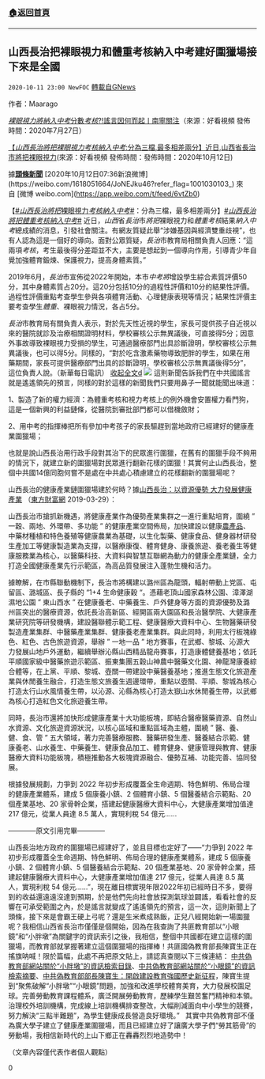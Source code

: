 ###  [:house:返回首頁](https://github.com/ourhimalayas/txt)
---

## 山西長治把裸眼視力和體重考核納入中考建好圍獵場接下來是全國
`2020-10-11 23:00 NewFOC` [轉載自GNews](https://gnews.org/zh-hant/418740/)

作者：Maarago

[*裸眼視力將納入中考*分數*考核*?!謠言因何而起丨南寧關注](https://baijiahao.baidu.com/s?id=1673370702091299095&amp;wfr=content)（來源：好看視頻 發佈時間：2020年7月27日）

[【*山西長治將把裸眼視力考核納入中考*:分為三檔,最多相差兩分】近日,山西省長治市將把裸眼視力](https://haokan.baidu.com/v?pd=wisenatural&amp;vid=4321409675439725041)(來源：好看視頻 發佈時間：發佈時間：2020年10月12日)

據[**頭條新聞**](https://weibo.com/1618051664?refer_flag=1001030103_) [2020年10月12日07:36新浪微博](https://weibo.com/1618051664/JoNEJku46?refer_flag=1001030103_) 來自 [微博 weibo.com](https://app.weibo.com/t/feed/6vtZb0)

【[#*山西長治將把*裸眼視力*考核納入中考*#](https://s.weibo.com/weibo?q=%23%E5%B1%B1%E8%A5%BF%E9%95%BF%E6%B2%BB%E5%B0%86%E6%8A%8A%E8%A3%B8%E7%9C%BC%E8%A7%86%E5%8A%9B%E8%80%83%E6%A0%B8%E7%BA%B3%E5%85%A5%E4%B8%AD%E8%80%83%23)：分為三檔，最多相差兩分】[#*山西長治將把體重考核納入中考*#](https://s.weibo.com/weibo?q=%23%E5%B1%B1%E8%A5%BF%E9%95%BF%E6%B2%BB%E5%B0%86%E6%8A%8A%E4%BD%93%E9%87%8D%E8%80%83%E6%A0%B8%E7%BA%B3%E5%85%A5%E4%B8%AD%E8%80%83%23) 近日，*山西*省*長治*市*將把*裸眼視力和*體重考核*結果*納入中考*總成績的消息，引發社會關注。有網友質疑此舉“涉嫌基因與經濟雙重歧視”，也有人認為這是一個好的導向。面對公眾質疑，*長治*市教育局相關負責人回應：“這兩項*考核*，考生最後得分差距並不大，主要是想起到一個導向作用，引導青少年自覺加強體育鍛煉、保護視力，提高身體素質。”

2019年6月，*長治*市宣佈從2022年開始，本市*中考將*增設學生綜合素質評價50分，其中身體素質占20分。這20分包括10分的過程性評價和10分的結果性評價。過程性評價重點考查學生參與各項體育活動、心理健康表現等情況；結果性評價主要考查學生*體重*、裸眼視力情況，各占5分。

*長治*市教育局有關負責人表示，對於先天性近視的學生，家長可提供孩子自近視以來的醫院就診及治療相關證明材料，學校審核公示無異議後，可直接得5分；因意外事故導致裸眼視力受損的學生，可通過醫療部門出具診斷證明，學校審核公示無異議後，也可以得5分。同樣的，“對於吃含激素藥物導致肥胖的學生，如果在用藥期間，家長可提供醫療部門出具的診斷證明，學校審核公示無異議後得5分”，這位負責人說。（新華每日電訊） [收起全文d](void%280%29;)
![]()![](https://s3.amazonaws.com/gnews-media-offload/wp-content/uploads/2020/10/11225626/1-49.jpg)
這則新聞告訴我們在中共國謠言就是遙遙領先的預言，同樣的對於這樣的新聞我們只要用鼻子一聞就能聞出味道：

1、製造了新的權力經濟：為體重考核和視力考核上的例外機會安置權力看門狗，這是一個新興的利益鏈條，從醫院到審批部門都可以借機斂財；

2、用中考的指揮棒把所有參加中考孩子的家長驅趕到當地政府已經建好的健康產業圍獵場；

也就是說山西長治用行政手段對其治下的民眾進行圍獵，在舊有的圍獵手段不夠用的情況下，就建立新的圍獵場對民眾進行翻新花樣的圍獵！其實何止山西長治，整個中共國14億同胞何嘗不是處在中共處心積慮建立的花樣翻新的圍獵場呢？

山西長治的健康產業鏈圍獵場建於何時？據[山西長治：以資源優勢 大力發展健康產業](http://www.myzaker.com/article/5c9da84d77ac6441c8298bbb) （[東方財富網](http://www.myzaker.com/channel/11678) 2019-03-29）：

山西長治市搶抓新機遇，將健康產業作為優勢產業集群之一進行重點培育，圍繞 ” 一穀、兩地、外環帶、多功能 ” 的健康產業空間佈局，加快建設以健康[農產品](http://iphone.myzaker.com/zaker/link.php?pk=5c9da84d77ac6441c8298bbb&amp;b=aHR0cDovL3F1b3RlLmVhc3Rtb25leS5jb20vc3owMDAwNjEuaHRtbA==&amp;bcode=92bae7f4&amp;target=_new)、中藥材種植和特色養殖等健康農業為基礎，以生化製藥、健康食品、健身器材研發生產加工等健康製造業為支撐，以醫療康復、體育健身、康養旅遊、養老養生等健康服務業為核心，以醫藥科技、大資料與智慧互聯網為動力的健康全產業鏈，全力打造全國健康產業先行示範區，為高品質發展注入蓬勃生機和活力。

據瞭解，在市縣聯動機制下，長治市將構建以潞州區為龍頭，輻射帶動上党區、屯留區、潞城區、長子縣的 “1+4 生命健康穀 “。憑藉老頂山國家森林公園、漳澤湖濕地公園 ” 東山西水 ” 在健康養老、中藥養生、戶外健身等方面的資源優勢及潞州區突出的醫療資源，依託長治高新區、經開區兩大園區和長治醫學院、大健康產業研究院等研發機構，建設醫聯體示範工程、健康醫療大資料中心、生物醫藥研發製造產業集群、中醫藥產業集群、健康養老產業集群。與此同時，利用太行板塊綠色、紅色、古色旅遊資源，舉辦 ” 一地一品 ” 地方賽事，在武鄉、黎城、沁源大力發展山地戶外運動，繼續舉辦沁縣山西精品龍舟賽事，打造康體健養基地；依託平順國家級中醫藥旅遊示範區、振東集團五穀山神農中醫藥文化園、神龍灣康養綜合體等，在上黨、平順、黎城、壺關一帶建設中藥醫養基地；推進生態文化旅遊產業與休閒養生融合，打造生態文旅養生週邊環帶，重點以壺關、平順、黎城為核心打造太行山水風情養生帶，以沁源、沁縣為核心打造太嶽山水休閒養生帶，以武鄉為核心打造紅色文化旅遊養生帶。

同時，長治市還將加快形成健康產業十大功能板塊，即結合醫療醫藥資源、自然山水資源、文化旅遊資源狀況，以核心區域和重點區域為主體，圍繞 ” 醫、養、健、食、管 ” 五大領域，著力完善醫療服務、醫藥研發生產、醫養結合示範、健康養老、山水養生、中藥養生、健康食品加工、體育健身、健康管理與教育、健康醫療大資料功能板塊，積極推動各大板塊資源融合、優勢互補、功能完善、協同發展。

根據發展規劃，力爭到 2022 年初步形成覆蓋全生命週期、特色鮮明、佈局合理的健康產業體系，建成 5 個康養小鎮、2 個體育小鎮、5 個醫養結合示範點、20 個產業基地、20 家骨幹企業，搭建起健康醫療大資料中心，大健康產業增加值達 217 億元，從業人員達 8.5 萬人，實現利稅 54 億元……

————原文引用完畢————

山西長治地方政府的圍獵場已經建好了，並且目標也定好了——“力爭到 2022 年初步形成覆蓋全生命週期、特色鮮明、佈局合理的健康產業體系，建成 5 個康養小鎮、2 個體育小鎮、5 個醫養結合示範點、20 個產業基地、20 家骨幹企業，搭建起健康醫療大資料中心，大健康產業增加值達 217 億元，從業人員達 8.5 萬人，實現利稅 54 億元……”，現在離目標實現年限2022年初已經時日不多，要得到的收益還遠遠沒達到預期，於是他們先向社會放探測氣球並闢謠，看看社會的反響在可承受範圍之內，於是謠言就變成了遙遙領先的預言，這一次，這則新聞上了頭條，接下來是會霸王硬上弓呢？還是生米煮成熟飯，正兒八經開始新一場圍獵呢？我相信山西省長治市僅僅是個開始，因為在我查詢了共匪教育部以“小眼鏡”和“小胖墩”為關鍵字的資訊索引之後，我相信，整個中共國都在建立這樣的圍獵場，而教育部就掌握著建立這個圍獵場的指揮棒！共匪國偽教育部長陳寶生正在搖旗呐喊！限於篇幅，此處不再把原文貼上，請認真查閱以下三條連結： [中共偽教育部網站關於“小胖墩”的資訊檢索目錄](https://hudong.moe.gov.cn/sousuo/web/search?channelid=244081)、[中共偽教育部網站關於“小眼鏡”的資訊檢索摘要](https://hudong.moe.gov.cn/sousuo/web/search?channelid=244081)、[中共偽教育部部長陳寶生：開啟建設教育強國歷史新征程](http://www.moe.gov.cn/jyb_xwfb/moe_176/202009/t20200910_486815.html)，陳寶生提到“聚焦破解“小胖墩”“小眼鏡”問題，加強和改進學校體育美育，大力發展校園足球。完善勞動教育課程體系，廣泛開展勞動教育，歷練學生艱苦奮鬥精神和本領。治理校外培訓機構，完成線上培訓機構排查整改，大幅削減面向中小學生的競賽，努力解決“三點半難題”，為學生健康成長營造良好環境。”   其實中共偽教育部不僅為廣大學子建立了健康產業圍獵場，而且已經建立好了讓廣大學子們“勞其筋骨”的勞動場，我相信新時代的上山下鄉正在轟轟烈烈地造勢中！

（文章內容僅代表作者個人觀點）

0
